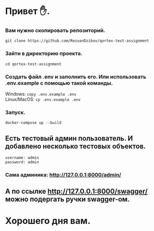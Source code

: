 # Привет ✋.
### Вам нужно скопировать репозиторий.
`git clone https://github.com/RezuanDzibov/qortex-test-assignment`

### Зайти в директорию проекта.
`cd qortex-test-assignment`

### Создать файл .env и заполнить его. Или использовать .env.example с помощью такой команды.
Windows: `copy .env.example .env`\
Linux/MacOS: `cp .env.example .env`

### Запуск.
`docker-compose up --build`
## Есть тестовый админ пользователь. И добавлено несколько тестовых объектов.
`username: admin` \
`password: admin`
### Сама админика: http://127.0.0.1:8000/admin/
## А по ссылке http://127.0.0.1:8000/swagger/ можно подергать ручки swagger-ом.
# Хорошего дня вам.
